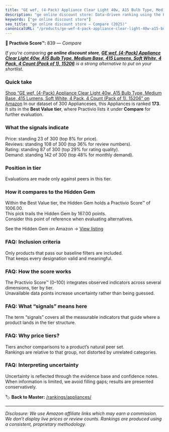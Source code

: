 ```yaml
---
title: "GE wef, (4-Pack) Appliance Clear Light 40w, A15 Bulb Type, Medium Base, 415 Lumens, Soft White, 4 Pack, 4 Count (Pack of 1), 15206"
description: "ge online discount store: Data-driven ranking using the Practivio Score™. Positioned by quality, value, demand, findability, momentum."
keywords: ["ge online discount store"]
seo_title: "ge online discount store — Compare (2025)"
canonicalURL: "/products/ge-wef-4-pack-appliance-clear-light-40w-a15-bulb-type-medium-base-415-lumens-soft-white-4-pack-4-count-pack-of-1-15206-B07MNTWRPS/"
---
```


**🛒 Practivio Score™:** 839 — _Compare_


*If you're comparing **ge online discount store**, **[GE wef, (4-Pack) Appliance Clear Light 40w, A15 Bulb Type, Medium Base, 415 Lumens, Soft White, 4 Pack, 4 Count (Pack of 1), 15206](https://www.amazon.com/dp/B07MNTWRPS?tag=practivio-20)** is a strong alternative to put on your shortlist.*
### Quick take
[Shop “GE wef, (4-Pack) Appliance Clear Light 40w, A15 Bulb Type, Medium Base, 415 Lumens, Soft White, 4 Pack, 4 Count (Pack of 1), 15206” on Amazon](https://www.amazon.com/dp/B07MNTWRPS?tag=practivio-20)
In our dataset of 300 Applianceses, this Appliances is ranked **173**.  
It sits in the **Best Value tier**, where Practivio lists it under **Compare** for further evaluation.

### What the signals indicate
Price: standing 23 of 300 (top 8% for price).  
Reviews: standing 108 of 300 (top 36% for review numbers).  
Rating: standing 87 of 300 (top 29% for rating quality).  
Demand: standing 142 of 300 (top 48% for monthly demand).

### Position in tier
Evaluations are made only against peers in this tier.

### How it compares to the Hidden Gem
Within the Best Value tier, the Hidden Gem holds a Practivio Score™ of 1006.00.  
This pick trails the Hidden Gem by 167.00 points.  
Consider this point of reference when evaluating alternatives.  

See the Hidden Gem on Amazon → [View listing](https://www.amazon.com/dp/B0764HS4SL?tag=practivio-20)

### FAQ: Inclusion criteria
Only products that pass our baseline filters are included.  
That keeps every designation valid and meaningful.

### FAQ: How the score works
The Practivio Score™ (0–100) integrates observed indicators across several dimensions, tier by tier.  
Unavailable data points increase uncertainty rather than being guessed.

### FAQ: What “signals” means here
The term “signals” covers all the measurable indicators that guide where a product lands in the tier structure.

### FAQ: Why price tiers?
Tiers anchor comparisons to a product’s natural peer set.  
Rankings are relative to that group, not distorted by unrelated categories.

### FAQ: Interpreting uncertainty
Uncertainty is reflected through the evidence base and confidence notes.  
When information is limited, we avoid filling gaps; results are presented conservatively.

<!-- Missing template for Compare/CompareWithinPriceClass -->


🏷️ **Back to Master:** [/rankings/appliances/](/rankings/appliances/)

---
_Disclosure: We use Amazon affiliate links which may earn a commission. We don’t display live prices or review counts. Rankings are produced using a consistent, proprietary methodology._
